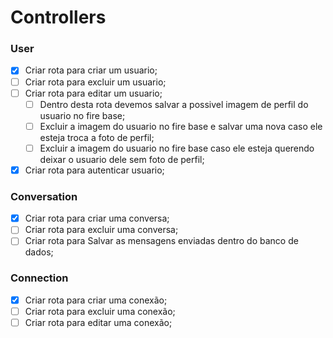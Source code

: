 # Controllers

### User

- [x] Criar rota para criar um usuario;
- [ ] Criar rota para excluir um usuario;
- [ ] Criar rota para editar um usuario;
  - [ ] Dentro desta rota devemos salvar a possivel imagem de perfil do usuario no fire base;
  - [ ] Excluir a imagem do usuario no fire base e salvar uma nova caso ele esteja troca a foto de perfil;
  - [ ] Excluir a imagem do usuario no fire base caso ele esteja querendo deixar o usuario dele sem foto de perfil;
- [x] Criar rota para autenticar usuario;

### Conversation

- [x] Criar rota para criar uma conversa;
- [ ] Criar rota para excluir uma conversa;
- [ ] Criar rota para Salvar as mensagens enviadas dentro do banco de dados;

### Connection

- [x] Criar rota para criar uma conexão;
- [ ] Criar rota para excluir uma conexão;
- [ ] Criar rota para editar uma conexão;
